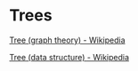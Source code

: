 # Trees
[Tree (graph theory) - Wikipedia](https://en.wikipedia.org/wiki/Tree_(graph_theory))

[Tree (data structure) - Wikipedia](https://en.wikipedia.org/wiki/Tree_(data_structure))